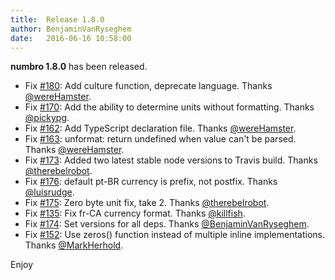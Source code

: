 ```yaml
---
title:  Release 1.8.0
author: BenjaminVanRyseghem
date:   2016-06-16 10:58:00
---
```


**numbro 1.8.0** has been released.

- Fix [#180](https://github.com/foretagsplatsen/numbro/pull/#180): Add culture function, deprecate language. Thanks [@wereHamster](https://github.com/wereHamster).
- Fix [#170](https://github.com/foretagsplatsen/numbro/pull/#170): Add the ability to determine units without formatting. Thanks [@pickypg](https://github.com/pickypg).
- Fix [#162](https://github.com/foretagsplatsen/numbro/pull/#162): Add TypeScript declaration file. Thanks [@wereHamster](https://github.com/wereHamster).
- Fix [#163](https://github.com/foretagsplatsen/numbro/pull/#163): unformat: return undefined when value can't be parsed. Thanks [@wereHamster](https://github.com/wereHamster).
- Fix [#173](https://github.com/foretagsplatsen/numbro/pull/#173): Added two latest stable node versions to Travis build. Thanks [@therebelrobot](https://github.com/therebelrobot).
- Fix [#176](https://github.com/foretagsplatsen/numbro/pull/#176): default pt-BR currency is prefix, not postfix. Thanks [@luisrudge](https://github.com/luisrudge).
- Fix [#175](https://github.com/foretagsplatsen/numbro/pull/#175): Zero byte unit fix, take 2. Thanks [@therebelrobot](https://github.com/therebelrobot).
- Fix [#135](https://github.com/foretagsplatsen/numbro/pull/#135): Fix fr-CA currency format. Thanks [@killfish](https://github.com/killfish).
- Fix [#174](https://github.com/foretagsplatsen/numbro/pull/#174): Set versions for all deps. Thanks [@BenjaminVanRyseghem](https://github.com/BenjaminVanRyseghem).
- Fix [#152](https://github.com/foretagsplatsen/numbro/pull/#152): Use zeros() function instead of multiple inline implementations. Thanks [@MarkHerhold](https://github.com/MarkHerhold).

Enjoy <i class="fa fa-smile-o">
